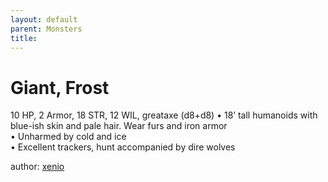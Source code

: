 ```yaml
---
layout: default
parent: Monsters 
title: 
--- 
```

# Giant, Frost
10 HP, 2 Armor, 18 STR, 12 WIL, greataxe (d8+d8)
• 18’ tall humanoids with blue-ish skin and pale hair. Wear furs and iron armor  
• Unharmed by cold and ice  
• Excellent trackers, hunt accompanied by dire wolves  




author: [xenio](https://xenioinabottle.blogspot.com/2021/02/classic-monsters-for-cairnito-part-1.html) 


